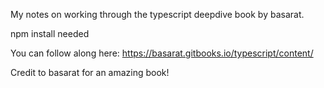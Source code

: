 My notes on working through the typescript deepdive book by basarat.

npm install needed

You can follow along here:
https://basarat.gitbooks.io/typescript/content/

Credit to basarat for an amazing book!
